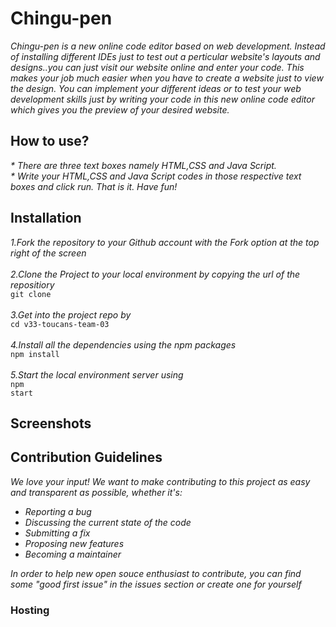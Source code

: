 # Chingu-pen
<i>Chingu-pen is a new online code editor based on web development. Instead of installing different IDEs just to test out a perticular website's layouts and designs..you can just visit our website online and enter your code. This makes your job much easier when you have to create a website just to view the design. You can implement your different ideas or to test your web development skills just by writing your code in this new online code editor which gives you the preview of your desired website.</i>
## How to use?
<i>
* There are three text boxes namely HTML,CSS and Java Script.
  <br>
* Write your HTML,CSS and Java Script codes in those respective text boxes and click run.
That is it. Have fun!</i>

## Installation
<i>1.Fork the repository to your Github account with the Fork option at the top right of the screen
  <br>
<br>2.Clone the Project to your local environment by copying the url of the repositiory</i>
<br><code>git clone</code>
<br>
<br><i>3.Get into the project repo by</i>
<br><code>cd v33-toucans-team-03</code>
<br>
<br><i>4.Install all the dependencies using the npm packages</i>
<br><code>npm install</code>
<br>
<br><i>5.Start the local environment server using</i>
<br><code>npm start</code>

## Screenshots


## Contribution Guidelines

<i>We love your input! We want to make contributing to this project as easy and transparent as possible, whether it's:

* Reporting a bug
* Discussing the current state of the code
* Submitting a fix
* Proposing new features
* Becoming a maintainer

In order to help new open souce enthusiast to contribute, you can find some "good first issue" in the issues section or create one for yourself</i>

### Hosting
